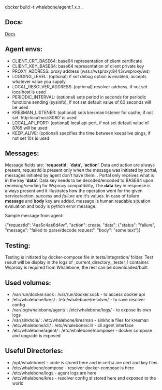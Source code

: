 docker build -t whalebone/agent:1.x.x .

Docs:
----------
[Docs](https://github.com/whalebone/wsproxy/wiki)

Agent envs:
----------
- CLIENT_CRT_BASE64: base64 representation of client certificate
- CLIENT_KEY_BASE64: base64 representation of client private key
- PROXY_ADDRESS: proxy address (wss://wsproxy:8443/wsproxy/ws)
- LOGGING_LEVEL: (optional) if set debug option is enabled, accepts whatever value you supply
- LOCAL_RESOLVER_ADDRESS: (optional) resolver address, if not set localhost is used
- PERIODIC_INTERVAL: (optional) sets period in seconds for periodic functions sending (sysinfo), if not set default value of 60 seconds will be used
- KRESMAN_LISTENER: (optional) sets kresman listener for cache, if not set 'http:localhost:8080' is used
- LOCAL_API_PORT: (optional) local api port, if not set default value of 8765 will be used
- KEEP_ALIVE: (optional) specifies the time between keepalive pings, if not set 10s is used

Messages:
----------

Message fields are: '**requestId**', '**data**', '**action**'.
Data and action are always present, requestId is present only when the message was initiated by portal, messages initiated by agent don't have them.
. Portal only receives what is in the key '**data**'. Data key needs to be decoded/encoded to BASE64 upon receiving/sending for Wsproxy compatibility,
The **data** key in response is always present and it illustrates how the operation went for the given service/action, _success_ and _failure_ are it's values. 
In case of failure **message** and **body** key are added, message is human readable situation evaluation and body is python error message.

Sample message from agent:

{"requestId": '4as6c4as6d4wf', "action": create,
                    "data": {"status": "failure", "message": "failed to parse/decode request", "body": "some text"}}       


Testing:
----------
Testing is initiated by docker-compose file in tests/integration/ folder. Test result will be display in the logs 
of _current_directory__tester_1 container. Wsproxy is required from Whalebone, the rest can be downloaded/built.


Used volumes:
----------
- /var/run/docker.sock : /var/run/docker.sock - to access docker api
- /etc/whalebone/kres/ : /etc/whalebone/resolver/ - to save resolver config 
- /var/log/whalebone/agent/ : /etc/whalebone/logs/ - to expose its own logs
- /var/sinkhole/ : /etc/whalebone/kresman - sinkhole files for kresman 
- /etc/whalebone/cli/ : /etc/whalebone/cli/ - cli agent interface 
- /etc/whalebone/agent/ : /etc/whalebone/compose/ - docker compose and upgrade is exposed


Useful Directories:
----------
- /opt/whalebone/ - code is stored here and in certs/ are cert and key files
- /etc/whalebone/compose - resolver docker-compose is here
- /etc/whalebone/logs - agent logs are here
- /etc/whalebone/kres - resolver config si stored here and exposed to the world


